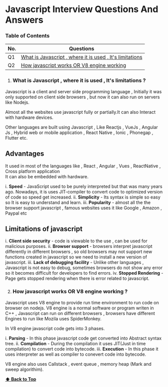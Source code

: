 <!-- @format -->

# Javascript Interview Questions And Answers

### Table of Contents

| No. | Questions                                                                                                              |
| --- | ---------------------------------------------------------------------------------------------------------------------- |
| Q1  | [What is Javascript , where it is used , It's limitations ](#What-is-Javascript-,-where-it-is-used-,-It's-limitations) |
| Q2  | [How javascript works OR V8 engine working ](#How-javascript-works-OR-V8-engine-working)                               |

1. ### What is Javascript , where it is used , It's limitations ?

Javascript is a client and server side programming language , Initially it was only supported on client side browsers , but now it can also run on servers like Nodejs.

Almost all the websites use javascript fully or partially.It can also Interact with hardware devices.

Other languages are built using Javascript , Like Reactjs , VueJs , Angular Js , Hybrid web or mobile application , React Native , Ionic , Phonegap , Flutter etc.

## Advantages

It used in most of the languages like , React , Angular , Vues , ReactNative , Cross platform application  
 It can also be embedded with hardware.

i. **Speed** - JavaScript used to be purely interpreted but that was many years ago. Nowadays, it is uses JIT-compiler to convert code to optimized version of code so speed get increased.
ii. **Simplicity** - Its syntax is simple so easy so It is easy to understand and learn.
iii. **Popularity** - almost all the the browser support javascript , famous websites uses it like Google , Amazon , Paypal etc

## Limitations of javascript

i. **Client side security** - code is viewable to the use , can be used for malicious purposes.
ii. **Browser support** - browsers interpret javascript differently in different browsers , so old browsers may not support new functions created in javascript so we need to install a new version of javascript.
iii. **Lack of debugging facility** - Unlike other languages , Javascript is not easy to debug, sometimes browsers do not show any error so it becomes difficult for developers to find errors.
iv. **Stopped Rendering** - Page gets stopped rendering when there is error related to javascript.

2. ### How javascript works OR V8 engine working ?

Javascript uses V8 engine to provide run time environment to run code on browser on nodejs. V8 engine is a normal software or program writen in C++ , Javascript can run on different browsers , browsers have different Engines to run like Mozila uses SpiderMonkey.

In V8 engine javascript code gets into 3 phases.

i. **Parsing** - In this phase javascript code get converted into Abstract syntax tree.
ii. **Compilation** - During the compilation it uses JIT(Just in time compilation) to convert code into bytecode.
iii. **Execution** - In this phase it uses interpreter as well as compiler to conevert code into bytecode.

V8 engine also uses Callstack , event queue , memory heap (Mark and sweep algorithim).

**[⬆ Back to Top](#table-of-contents)**
